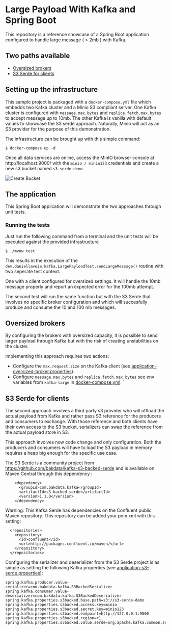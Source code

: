 # Large Payload With Kafka and Spring Boot

This repository is a reference showcase of a Spring Boot application configured to handle large message ( > 2mb ) with Kafka.

## Two paths available

* [Oversized brokers](#oversized-brokers)
* [S3 Serde for clients](#s3-serde-for-clients)

## Setting up the infrastructure

This sample project is packaged with a `docker-compose.yml` file which embedds two Kafka cluster and a Minio S3 compliant server. One Kafka cluster is configured with `message.max.bytes` and `replica.fetch.max.bytes` to accept message up to 10mb. The other Kafka is vanilla with default values to showcase the S3 serde approach. Naturally, Minio will act as an S3 provider for the purpose of this demonstration.

The infrastructure can be brought up with this simple command:

```
$ docker-compose up -d
````

Once all data services are online, access the MinIO browser console at http://localhost:9000/ with the `minio / minio123` credentials and create a new s3 bucket named `s3-serde-demo`.

![Create Bucket](doc/create-bucket.png "Create Bucket")

## The application

This Spring Boot application will demonstrate the two approaches through unit tests. 

### Running the tests

Just run the following command from a terminal and the unit tests will be executed against the provided infrastructure

```
$ ./mvnw test
```

This results in the execution of the `dev.daniellavoie.kafka.LargePayloadTest.sendLargeMessage()` routine with two seperate test context. 

One with a client configured for oversized settings. It will handle the 10mb message properly and report an expected error for the 100mb attempt.

The second test will run the same function but with the S3 Serde that involves no specific broker configuration and which will succesfully produce and consume the 10 and 100 mb messages.


## Oversized brokers

By configuring the brokers with oversized capacity, it is possible to send larger payload through Kafka but with the risk of creating unstabilities on the cluster.

Implementing this approach requires two actions:

* Configure the `max.request.size` on the Kafka client (see [application-oversized-broker.properties](src/main/resources/application-oversized-broker.properties)).
* Configure `message.max.bytes` and `replica.fetch.max.bytes` see env variables from `kafka-large` in [docker-compose.yml](docker-compose.yml).
`

## S3 Serde for clients

The second approach involves a third party s3 provider who will offload the actual payload from Kafka and rather pass S3 reference for the producers and consumers to exchange. With those reference and both clients have their own access to the S3 bucket, serializers can swap the reference from the actual payload store in S3.

This approach involves now code change and only configuration. Both the producers and consumers will have to load the S3 payload in memory requires a heap big enough for the specific use case.

The S3 Serde is a community project from https://github.com/bakdata/kafka-s3-backed-serde and is available on Maven Central through this dependency : 

```
    <dependency>
      <groupId>com.bakdata.kafka</groupId>
      <artifactId>s3-backed-serde</artifactId>
      <version>1.1.0</version>
    </dependency>

```

Warning: This Kafka Serde has dependencies on the Confluent public Maven repository. This repository can be added your pom.xml with this setting:

```
  <repositories>
    <repository>
      <id>confluent</id>
      <url>http://packages.confluent.io/maven/</url>
    </repository>
  </repositories>
```

Configuring the serializer and deserializer from the S3 Serde project is as simple as setting the following Kafka properties (see [application-s3-serde.properties](src/main/resources/application-s3-serde.properties)):

```
spring.kafka.producer.value-serializer=com.bakdata.kafka.S3BackedSerializer
spring.kafka.consumer.value-deserializer=com.bakdata.kafka.S3BackedDeserializer
spring.kafka.properties.s3backed.base.path=s3://s3-serde-demo
spring.kafka.properties.s3backed.access.key=minio
spring.kafka.properties.s3backed.secret.key=minio123
spring.kafka.properties.s3backed.endpoint=http://127.0.0.1:9000
spring.kafka.properties.s3backed.region=r1
spring.kafka.properties.s3backed.value.serde=org.apache.kafka.common.serialization.Serdes$StringSerde
````